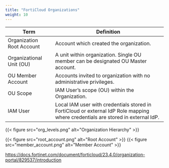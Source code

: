 ```yaml
---
title: "FortiCloud Organizations"
weight: 10
---
```


| Term | Definition |
| ---- | ---- |
| Organization Root Account  | Account which created the organization. |
| Organizational Unit (OU) | A unit within organization. Single OU member can be designated OU Master account. |
| OU Member Account | Accounts invited to organization with no administrative privileges. |
| OU Scope | IAM User’s scope (OU) within the Organization. |
| IAM User | Local IAM user with credentials stored in FortiCloud or external IdP Role mapping where credentials are stored in external IdP. |


{{< figure src="org_levels.png" alt="Organization Hierarchy" >}}
<div style="display: flex; gap: 1rem;">
    {{< figure src="root_account.png" alt="Root Account" >}}
    {{< figure src="member_account.png" alt="Member Account" >}}
</div>

 https://docs.fortinet.com/document/forticloud/23.4.0/organization-portal/829537/introduction


